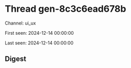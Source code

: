 # Thread gen-8c3c6ead678b
Channel: ui_ux

First seen: 2024-12-14 00:00:00

Last seen: 2024-12-14 00:00:00

## Digest


